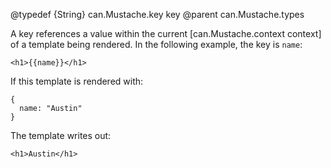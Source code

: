 @typedef {String} can.Mustache.key key
@parent can.Mustache.types

A key references a value within the current [can.Mustache.context context] of a 
template being rendered. In the following example, the 
key is `name`:

    <h1>{{name}}</h1>
    
If this template is rendered with:

    {
      name: "Austin"
    }

The template writes out:

    <h1>Austin</h1>

